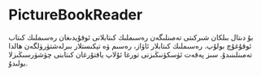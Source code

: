 PictureBookReader
=================
بۇ دىتال بىلكان شىركىتى تەمىنلىگەن رەسىملىك كىتابلانى ئوقۇيدىغان رەسىملىك كىتاب ئوقۇغۇچ بولۇپ. رەسىملىك كىتابلار ئاۋاز، رەسىم ۋە تېكىستلار بىرلەشتۈرۈلگەن ھالدا تەمىنلىنىدۇ. سىز پەقەت ئۈسكۈنىڭىزنى تورغا ئۇلاپ ياقتۇرغان كىتابنى چۈشۈرسىڭىزلا بولىدۇ.
